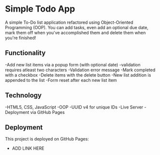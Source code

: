 # Simple Todo App

A simple To-Do list application refactored using Object-Oriented Programming (OOP). You can add tasks, even add an optional due date, mark them off when you've accomplished them and delete them when you're finished!

## Functionality

-Add new list items via a popup form (with optional date)
-validation requires atleast two characters
-Validation error message
-Mark completed with a checkbox
-Delete items with the delete button
-New list addition is appended to the list
-Form reset after each new list item

## Technology

-HTML5, CSS, JavaScript
-OOP
-UUID v4 for unique IDs
-Live Server
-Deployment via GitHub Pages

## Deployment

This project is deployed on GitHub Pages:

- ADD LINK HERE
